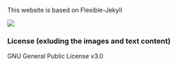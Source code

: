 This website is based on Flexible-Jekyll

![](https://github.com/artemsheludko/flexible-jekyll/)

### License (exluding the images and text content)
GNU General Public License v3.0
